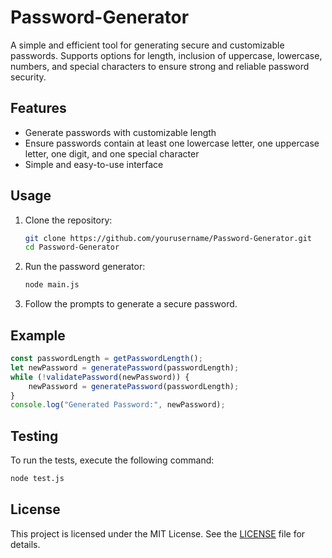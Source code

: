 # Password-Generator

A simple and efficient tool for generating secure and customizable passwords. Supports options for length, inclusion of uppercase, lowercase, numbers, and special characters to ensure strong and reliable password security.

## Features

- Generate passwords with customizable length
- Ensure passwords contain at least one lowercase letter, one uppercase letter, one digit, and one special character
- Simple and easy-to-use interface

## Usage

1. Clone the repository:
    ```sh
    git clone https://github.com/yourusername/Password-Generator.git
    cd Password-Generator
    ```

2. Run the password generator:
    ```sh
    node main.js
    ```

3. Follow the prompts to generate a secure password.

## Example

```javascript
const passwordLength = getPasswordLength();
let newPassword = generatePassword(passwordLength);
while (!validatePassword(newPassword)) {
    newPassword = generatePassword(passwordLength);
}
console.log("Generated Password:", newPassword);
```

## Testing

To run the tests, execute the following command:
```sh
node test.js
```

## License

This project is licensed under the MIT License. See the [LICENSE](LICENSE) file for details.
